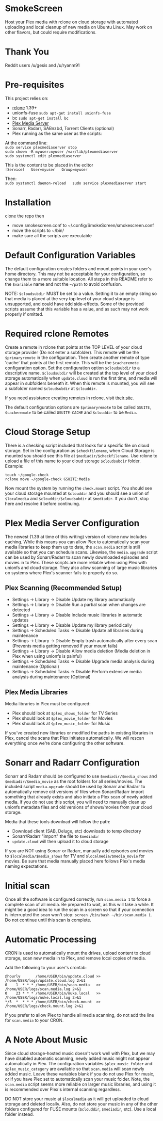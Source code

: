 # SmokeScreen
Host your Plex media with rclone on cloud storage with automated uploading and local cleanup of new media on Ubuntu Linux. May work on other flavors, but could require modifications.

# Thank You
Reddit users /u/gesis and /u/ryanm91

# Pre-requisites
This project relies on:
* [rclone](https://rclone.org/downloads/) 1.39+
* unionfs-fuse `sudo apt-get install unionfs-fuse`
* bc `sudo apt-get install bc`
* [Plex Media Server](https://plex.tv)
* Sonarr, Radarr, SABnzbd, Torrent Clients (optional)
* Plex running as the same user as the scripts:

At the command line:  
`sudo service plexmediaserver stop`  
`sudo chown -R myuser:myuser /var/lib/plexmediaserver`  
`sudo systemctl edit plexmediaserver`  

This is the content to be placed in the editor  
`[Service]  
User=myuser  
Group=myuser`  

Then:  
`sudo systemctl daemon-reload  
sudo service plexmediaserver start`


# Installation
clone the repo then
* move smokescreen.conf to ~/.config/SmokeScreen/smokescreen.conf
* move the scripts to ~/bin/
* make sure all the scripts are executable

# Default Configuration Variables

The default configuration creates folders and mount points in your user's home directory. This may not be acceptable for your configuration, so change them to a more suitable location. All steps in this README refer to the `$variable` name and not the `~/path` to avoid confusion.

NOTE: `$cloudsubdir` MUST be set to a value. Setting it to an empty string so that media is placed at the very top level of your cloud storage is unsupported, and could have odd side-effects. Some of the provided scripts assume that this variable has a value, and as such may not work properly if omitted.

# Required rclone Remotes
Create a remote in rclone that points at the TOP LEVEL of your cloud storage provider (Do not enter a subfolder). This remote will be the `$primaryremote` in the configuration. Then create another remote of type 'cache' that points at the first remote. This will be the `$cacheremote` configuration option. Set the configuration option `$cloudsubdir` to a descriptive name. `$cloudsubdir` will be created at the top level of your cloud storage automatically when `update.cloud` is run the first time, and media will appear in subfolders beneath it. When this remote is mounted, you will see a subfolder named `$cloudsubdir` at `$clouddir`.

If you need assistance creating remotes in rclone, visit [their site](https://rclone.org/).

The default configuration options are `$primaryremote` to be called `GSUITE`, `$cacheremote` to be called `GSUITE-CACHE` and `$clouddir` to be `Media`.

# Cloud Storage Setup
There is a checking script included that looks for a specific file on cloud storage. Set in the configuration as `$checkfilename`, when Cloud Storage is mounted you should see this file at `$mediadir/$checkfilename`. Use rclone to upload a file of this name to your cloud storage `$cloudsubdir` folder. Example:

    touch ~/google-check
    rclone move ~/google-check GSUITE:Media

Now mount the system by running the `check.mount` script. You should see your cloud storage mounted at `$clouddir` and you should see a union of `$localmedia` and `$clouddir/$cloudsubdir` at `$mediadir`. If you don't, stop here and resolve it before continuing.

# Plex Media Server Configuration
The newest (1.39 at time of this writing) version of rclone now includes caching. While this means you can allow Plex to automatically scan your media libraries to keep them up to date, the `scan.media` script is still available so that you can schedule scans. Likewise, the `media.upgrade` script can be used by Sonarr/Radarr to scan newly downloaded episodes and movies in to Plex. These scripts are more reliable when using Plex with unionfs and cloud storage. They also allow scanning of large music libraries on systems where Plex's scanner fails to properly do so.

## Plex Scanning (Recommended Setup) ##
* Settings -> Library -> Disable Update my library automatically
* Settings -> Library -> Disable Run a partial scan when changes are detected
* Settings -> Library -> Disable Include music libraries in automatic updates
* Settings -> Library -> Disable Update my library periodically
* Settings -> Scheduled Tasks -> Disable Update all libraries during maintenance
* Settings -> Library -> Disable Empty trash automatically after every scan (Prevents media getting removed if your mount fails)
* Settings -> Library -> Disable Allow media deletion (Media deletion in Plex when using unionfs is painful)
* Settings -> Scheduled Tasks -> Disable Upgrade media analysis during maintenance (Optional)
* Settings -> Scheduled Tasks -> Disable Perform extensive media analysis during maintenance (Optional)

## Plex Media Libraries ##
Media libraries in Plex must be configured:
* Plex should look at `$plex_shows_folder` for TV Series
* Plex should look at `$plex_movie_folder` for Movies
* Plex should look at `$plex_music_folder` for Music

If you've created new libraries or modified the paths in existing libraries in Plex, cancel the scans that Plex initiates automatically. We will rescan everything once we're done configuring the other software.

# Sonarr and Radarr Configuration
Sonarr and Radarr should be configured to use `$mediadir/$media_shows` and `$mediadir/$media_movie` as the root folders for all series/movies. The included script `media.upgrade` should be used by Sonarr and Radarr to automatically remove old versions of files when Sonarr/Radarr import something that already exists and also initiate a Plex scan of newly added media. If you do not use this script, you will need to manually clean up unionfs metadata files and old versions of shows/movies from your cloud storage.

Media that these tools download will follow the path:

* Download client (SAB, Deluge, etc) downloads to temp directory
* Sonarr/Radarr "import" the file to `$mediadir`
* `update.cloud` will then upload it to cloud storage

If you are NOT using Sonarr or Radarr, manually add episodes and movies to `$localmedia/$media_shows` for TV and `$localmedia/$media_movie` for movies. Be sure that media manually placed here follows Plex's media naming expectations.

# Initial scan
Once all the software is configured correctly, run `scan.media 1` to force a complete scan of all media. Be prepared to wait, as this will take a while. It might be a good idea to run the scan in a screen so that if your connection is interrupted the scan won't stop: `screen /bin/bash ~/bin/scan.media 1`. Do not continue until this scan is complete.

# Automatic Processing
CRON is used to automatically mount the drives, upload content to cloud storage, scan new media in to Plex, and remove local copies of media.

Add the following to your user's crontab:

    @hourly       /home/USER/bin/update.cloud >> /home/USER/logs/update.cloud.log 2>&1
    0    1  * * * /home/USER/bin/scan.media   >> /home/USER/logs/scan.media.log 2>&1
    0    23 * * * /home/USER/bin/nuke.local   >> /home/USER/logs/nuke.local.log 2>&1
    */5  *  * * * /home/USER/bin/check.mount  >> /home/USER/logs/check.mount.log 2>&1

If you prefer to allow Plex to handle all media scanning, do not add the line for `scan.media` to your CRON. 

# A Note About Music
Since cloud storage-hosted music doesn't work well with Plex, but we may have disabled automatic scanning, newly added music might not appear automatically in Plex. The configuration variables `$plex_music_folder` and `$plex_music_category` are available so that `scan.media` will scan newly added music. Leave these variables blank if you do not use Plex for music, or if you have Plex set to automatically scan your music folder. Note, the `scan.media` script seems more reliable on larger music libraries, and using it is recommended over Plex's internal scanning regardless.

DO NOT store your music at `$localmedia` as it will get uploaded to cloud storage and deleted locally. Also, do not store your music in any of the other folders configured for FUSE mounts (`$clouddir`, `$mediadir`, etc). Use a local folder instead.
